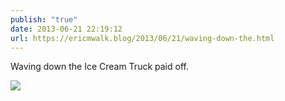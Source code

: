 ```yaml
---
publish: "true"
date: 2013-06-21 22:19:12
url: https://ericmwalk.blog/2013/06/21/waving-down-the.html
---
```


Waving down the Ice Cream Truck paid off.

![](https://ericmwalk.blog/uploads/2022/899df0893c.jpg)